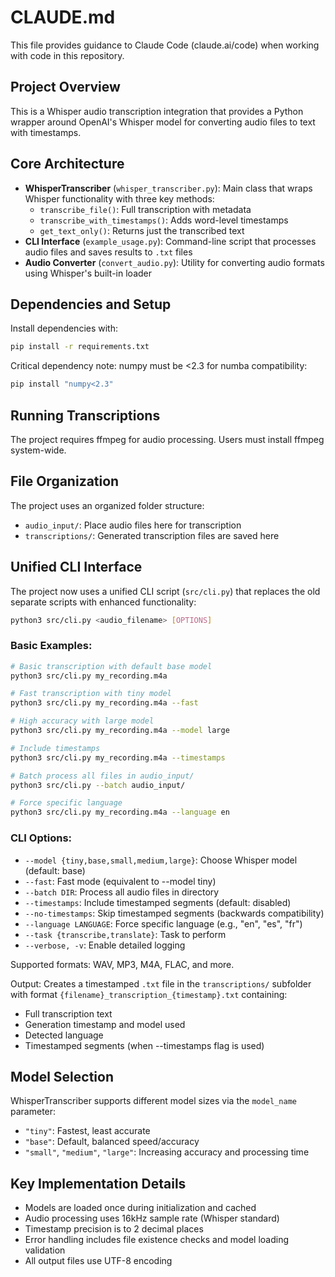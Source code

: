 # CLAUDE.md

This file provides guidance to Claude Code (claude.ai/code) when working with code in this repository.

## Project Overview

This is a Whisper audio transcription integration that provides a Python wrapper around OpenAI's Whisper model for converting audio files to text with timestamps.

## Core Architecture

- **WhisperTranscriber** (`whisper_transcriber.py`): Main class that wraps Whisper functionality with three key methods:
  - `transcribe_file()`: Full transcription with metadata
  - `transcribe_with_timestamps()`: Adds word-level timestamps
  - `get_text_only()`: Returns just the transcribed text
- **CLI Interface** (`example_usage.py`): Command-line script that processes audio files and saves results to `.txt` files
- **Audio Converter** (`convert_audio.py`): Utility for converting audio formats using Whisper's built-in loader

## Dependencies and Setup

Install dependencies with:
```bash
pip install -r requirements.txt
```

Critical dependency note: numpy must be <2.3 for numba compatibility:
```bash
pip install "numpy<2.3"
```

## Running Transcriptions

The project requires ffmpeg for audio processing. Users must install ffmpeg system-wide.

## File Organization

The project uses an organized folder structure:
- `audio_input/`: Place audio files here for transcription
- `transcriptions/`: Generated transcription files are saved here

## Unified CLI Interface

The project now uses a unified CLI script (`src/cli.py`) that replaces the old separate scripts with enhanced functionality:

```bash
python3 src/cli.py <audio_filename> [OPTIONS]
```

### Basic Examples:
```bash
# Basic transcription with default base model
python3 src/cli.py my_recording.m4a

# Fast transcription with tiny model
python3 src/cli.py my_recording.m4a --fast

# High accuracy with large model
python3 src/cli.py my_recording.m4a --model large

# Include timestamps
python3 src/cli.py my_recording.m4a --timestamps

# Batch process all files in audio_input/
python3 src/cli.py --batch audio_input/

# Force specific language
python3 src/cli.py my_recording.m4a --language en
```

### CLI Options:
- `--model {tiny,base,small,medium,large}`: Choose Whisper model (default: base)
- `--fast`: Fast mode (equivalent to --model tiny)
- `--batch DIR`: Process all audio files in directory
- `--timestamps`: Include timestamped segments (default: disabled)
- `--no-timestamps`: Skip timestamped segments (backwards compatibility)
- `--language LANGUAGE`: Force specific language (e.g., "en", "es", "fr")  
- `--task {transcribe,translate}`: Task to perform
- `--verbose, -v`: Enable detailed logging

Supported formats: WAV, MP3, M4A, FLAC, and more.

Output: Creates a timestamped `.txt` file in the `transcriptions/` subfolder with format `{filename}_transcription_{timestamp}.txt` containing:
- Full transcription text
- Generation timestamp and model used
- Detected language
- Timestamped segments (when --timestamps flag is used)

## Model Selection

WhisperTranscriber supports different model sizes via the `model_name` parameter:
- `"tiny"`: Fastest, least accurate
- `"base"`: Default, balanced speed/accuracy
- `"small"`, `"medium"`, `"large"`: Increasing accuracy and processing time

## Key Implementation Details

- Models are loaded once during initialization and cached
- Audio processing uses 16kHz sample rate (Whisper standard)
- Timestamp precision is to 2 decimal places
- Error handling includes file existence checks and model loading validation
- All output files use UTF-8 encoding